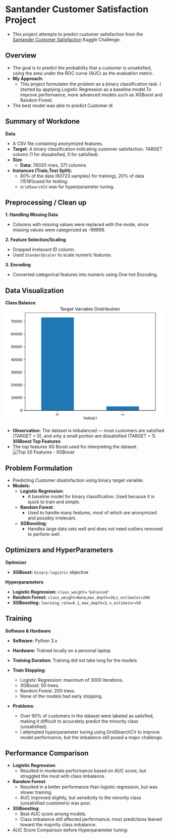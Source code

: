 # Santander Customer Satisfaction Project
* This project attempts to predict customer satisfaction from the [Santander Customer Satisfaction](https://www.kaggle.com/competitions/santander-customer-satisfaction) Kaggle Challenge.

## Overview  
* The goal is to predict the probability that a customer is unsatisfied, using the area under the ROC curve (AUC) as the evaluation metric.
* **My Approach:**
  * This project formulates the problem as a binary classification task. I started by applying Logistic Regression as a baseline model.To improve performance, more advanced models such as XGBoost and Random Forest.  
* The best model was able to predict Customer di  

## Summary of Workdone
**Data**
* A CSV file containing anonymized features.
* **Target**: A binary classification indicating customer satisfaction. TARGET column (1 for dissatisfied, 0 for satisfied).    
* **Size**  
  * **Data:** 76020 rows, 371 columns  
* **Instances (Train,Test Split):** 
  * 80% of the data (60723 samples) for training), 20% of data (15181)used for testing.
  * `GridSearchCV` was for hyperparameter tuning.  

## Preprocessing / Clean up  
**1. Handling Missing Data**   
* Columns with missing values were replaced with the mode, since missing values were categorized as -99999.

**2. Feature Selection/Scaling**  
* Dropped irrelavant ID column.    
* Used `StandardScaler` to scale numeric features.
  
**3. Encoding**
* Converted categorical features into numeric using One-hot Encoding.

## Data Visualization
**Class Balance** 
![Class Imbalance](Images%20(Data%20Visualization)/class%20imbalance.png)  
* **Observation:** The dataset is imbalanced — most customers are satisfied (TARGET = 0), and only a small portion are dissatisfied (TARGET = 1).  
**XGBoost Top Features**  
* The top features XG Boost used for interpreting the dataset.    
![Top 20 Features - XGBoost](Images%20(Data%20Visualization)/XGBoost_top_20_features.png)  

## Problem Formulation  
* Predicting Customer disatisfaction using binary target variable.  
* **Models:**  
  * **Logistic Regression**:  
    *  A baseline model for binary classification. Used because it is quick to train and simple. 
  * **Random Forest**:  
    * Used to handle many features, most of which are anonymized and possibly irrelevant.  
  * **XGBoosting**:  
    * Handles large data sets well and does not need outliers removed to perform well.   

## Optimizers and HyperParameters  
**Optimizer**  
* **XGBoost:** `binary:logistic` objective
  
**Hyperparameters**  
* **Logistic Regression:** `class_weight='balanced'` 
* **Random Forest:** `class_weight=None`,`max_depth=20`,`n_estimator=200`
* **XGBoosting:** `learning_rate=0.1`, `max_depth=3`, `n_estimator=50`

## Training
**Software & Hardware**
* **Software:** Python 3.x
* **Hardware:** Trained locally on a personal laptop
* **Training Duration:** Training did not take long for the models
* **Train Stopping:**
     * Logistic Regression: maximum of 3000 iterations.
     * XGBoost: 50 trees.
     * Random Forest: 200 trees.
     * None of the models had early stopping.
       
* **Problems**:
     * Over 90% of customers in the dataset were labeled as satisfied, making it difficult to accurately predict the minority class (unsatisfied).
     * I attempted hyperparameter tuning using GridSearchCV to improve model performance, but the imbalance still posed a major challenge.

## Performance Comparison
* **Logistic Regression**:
     * Resulted in moderate performance based on AUC score, but struggled the most with class imbalance.
*  **Random Forest**:
     * Resulted in a better performance than logistic regression, but was slower training.
     * AUC improved slightly, but sensitivity to the minority class (unsatisfied customers) was poor.
* **XGBoosting**:
     * Best AUC score among models.
     * Class imbalance still affected performance; most predictions leaned toward the majority class imbalance.
* AUC Score Comparison before Hyperparameter tuning:

